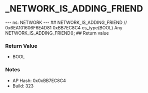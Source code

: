 # _NETWORK_IS_ADDING_FRIEND

--- ns: NETWORK --- ## NETWORK_IS_ADDING_FRIEND  // 0x6EA101606F6E4D81 0xBB7EC8C4 cs_type(BOOL) Any NETWORK_IS_ADDING_FRIEND();  ## Return value

### Return Value
* BOOL

### Notes
* AP Hash: 0x0xBB7EC8C4
* Build: 323

